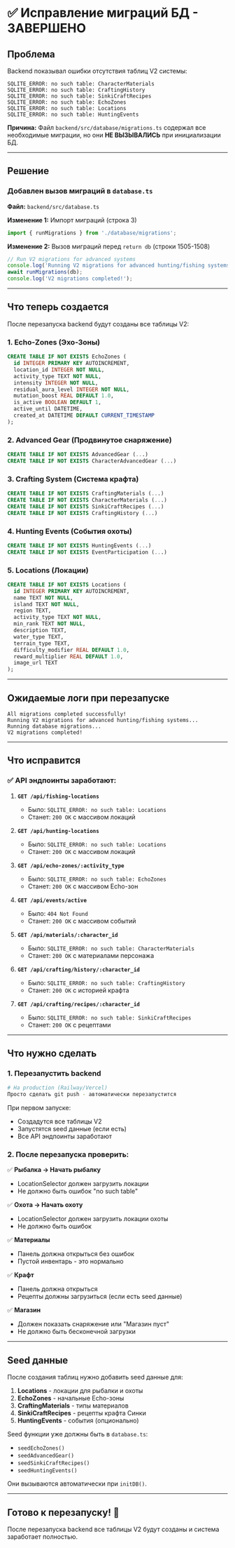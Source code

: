 # ✅ Исправление миграций БД - ЗАВЕРШЕНО

## Проблема

Backend показывал ошибки отсутствия таблиц V2 системы:
```
SQLITE_ERROR: no such table: CharacterMaterials
SQLITE_ERROR: no such table: CraftingHistory
SQLITE_ERROR: no such table: SinkiCraftRecipes
SQLITE_ERROR: no such table: EchoZones
SQLITE_ERROR: no such table: Locations
SQLITE_ERROR: no such table: HuntingEvents
```

**Причина:** Файл `backend/src/database/migrations.ts` содержал все необходимые миграции, но они **НЕ ВЫЗЫВАЛИСЬ** при инициализации БД.

---

## Решение

### Добавлен вызов миграций в `database.ts`

**Файл:** `backend/src/database.ts`

**Изменение 1:** Импорт миграций (строка 3)
```typescript
import { runMigrations } from './database/migrations';
```

**Изменение 2:** Вызов миграций перед `return db` (строки 1505-1508)
```typescript
// Run V2 migrations for advanced systems
console.log('Running V2 migrations for advanced hunting/fishing systems...');
await runMigrations(db);
console.log('V2 migrations completed!');
```

---

## Что теперь создается

После перезапуска backend будут созданы все таблицы V2:

### 1. Echo-Zones (Эхо-Зоны)
```sql
CREATE TABLE IF NOT EXISTS EchoZones (
  id INTEGER PRIMARY KEY AUTOINCREMENT,
  location_id INTEGER NOT NULL,
  activity_type TEXT NOT NULL,
  intensity INTEGER NOT NULL,
  residual_aura_level INTEGER NOT NULL,
  mutation_boost REAL DEFAULT 1.0,
  is_active BOOLEAN DEFAULT 1,
  active_until DATETIME,
  created_at DATETIME DEFAULT CURRENT_TIMESTAMP
);
```

### 2. Advanced Gear (Продвинутое снаряжение)
```sql
CREATE TABLE IF NOT EXISTS AdvancedGear (...)
CREATE TABLE IF NOT EXISTS CharacterAdvancedGear (...)
```

### 3. Crafting System (Система крафта)
```sql
CREATE TABLE IF NOT EXISTS CraftingMaterials (...)
CREATE TABLE IF NOT EXISTS CharacterMaterials (...)
CREATE TABLE IF NOT EXISTS SinkiCraftRecipes (...)
CREATE TABLE IF NOT EXISTS CraftingHistory (...)
```

### 4. Hunting Events (События охоты)
```sql
CREATE TABLE IF NOT EXISTS HuntingEvents (...)
CREATE TABLE IF NOT EXISTS EventParticipation (...)
```

### 5. Locations (Локации)
```sql
CREATE TABLE IF NOT EXISTS Locations (
  id INTEGER PRIMARY KEY AUTOINCREMENT,
  name TEXT NOT NULL,
  island TEXT NOT NULL,
  region TEXT,
  activity_type TEXT NOT NULL,
  min_rank TEXT NOT NULL,
  description TEXT,
  water_type TEXT,
  terrain_type TEXT,
  difficulty_modifier REAL DEFAULT 1.0,
  reward_multiplier REAL DEFAULT 1.0,
  image_url TEXT
);
```

---

## Ожидаемые логи при перезапуске

```
All migrations completed successfully!
Running V2 migrations for advanced hunting/fishing systems...
Running database migrations...
V2 migrations completed!
```

---

## Что исправится

### ✅ API эндпоинты заработают:

1. **`GET /api/fishing-locations`**
   - Было: `SQLITE_ERROR: no such table: Locations`
   - Станет: `200 OK` с массивом локаций

2. **`GET /api/hunting-locations`**
   - Было: `SQLITE_ERROR: no such table: Locations`
   - Станет: `200 OK` с массивом локаций

3. **`GET /api/echo-zones/:activity_type`**
   - Было: `SQLITE_ERROR: no such table: EchoZones`
   - Станет: `200 OK` с массивом Echo-зон

4. **`GET /api/events/active`**
   - Было: `404 Not Found`
   - Станет: `200 OK` с массивом событий

5. **`GET /api/materials/:character_id`**
   - Было: `SQLITE_ERROR: no such table: CharacterMaterials`
   - Станет: `200 OK` с материалами персонажа

6. **`GET /api/crafting/history/:character_id`**
   - Было: `SQLITE_ERROR: no such table: CraftingHistory`
   - Станет: `200 OK` с историей крафта

7. **`GET /api/crafting/recipes/:character_id`**
   - Было: `SQLITE_ERROR: no such table: SinkiCraftRecipes`
   - Станет: `200 OK` с рецептами

---

## Что нужно сделать

### 1. Перезапустить backend
```bash
# На production (Railway/Vercel)
Просто сделать git push - автоматически перезапустится
```

При первом запуске:
- Создадутся все таблицы V2
- Запустятся seed данные (если есть)
- Все API эндпоинты заработают

### 2. После перезапуска проверить:

✅ **Рыбалка → Начать рыбалку**
- LocationSelector должен загрузить локации
- Не должно быть ошибок "no such table"

✅ **Охота → Начать охоту**
- LocationSelector должен загрузить локации охоты
- Не должно быть ошибок

✅ **Материалы**
- Панель должна открыться без ошибок
- Пустой инвентарь - это нормально

✅ **Крафт**
- Панель должна открыться
- Рецепты должны загрузиться (если есть seed данные)

✅ **Магазин**
- Должен показать снаряжение или "Магазин пуст"
- Не должно быть бесконечной загрузки

---

## Seed данные

После создания таблиц нужно добавить seed данные для:

1. **Locations** - локации для рыбалки и охоты
2. **EchoZones** - начальные Echo-зоны
3. **CraftingMaterials** - типы материалов
4. **SinkiCraftRecipes** - рецепты крафта Синки
5. **HuntingEvents** - события (опционально)

Seed функции уже должны быть в `database.ts`:
- `seedEchoZones()`
- `seedAdvancedGear()`
- `seedSinkiCraftRecipes()`
- `seedHuntingEvents()`

Они вызываются автоматически при `initDB()`.

---

## Готово к перезапуску! 🚀

После перезапуска backend все таблицы V2 будут созданы и система заработает полностью.

